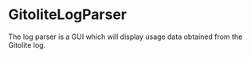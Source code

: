 # GitoliteLogParser
The log parser is a GUI which will display usage data obtained from the Gitolite log.
